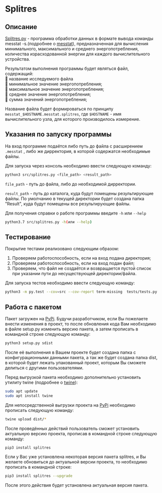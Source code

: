 # Splitres

## Описание
[Splitres.py](https://gitwork.ru/barabass/splitres/-/blob/new/src/splitres.py) - программа обработки данных 
в формате вывода команды messtat -s.(подробнее о [messtat](https://gitwork.ru/ekiselev/messtat/-/blob/master/README.md)), предназначенная  для вычисления минимального, максимального и среднего энергопотребления, 
количества израсходованной энергии для каждого вычислительного устройства.

Результатом выполнения программы будет являться файл, содержащий:    
        :small_red_triangle_down: название исследуемого файла    
        :small_red_triangle_down: минимальное значение энергопотребления;    
        :small_red_triangle_down: максимальное значение энергопотребления;    
        :small_red_triangle_down: среднее значение энергопотребления;    
        :small_red_triangle_down: сумма значений энергопотребления;    

Название файла будет формироваться по принципу `messtat_$HOSTNAME.messtat.splitres`, 
где `$HOSTNAME` - имя вычислительного узла, для которого производилось измерение.

## Указания по запуску программы

На вход программе подаётся либо путь до файла с расширением `.messtat` , либо же дирректория, в которой содержатся необходимые файлы.

Для запуска через консоль необходимо ввести следующую команду:

```bash
python3 src/splitres.py <file_path> <result_path>
```

 `file_path` - путь до файла, либо до необходимой дирректории.

`result_path` - путь до каталога, куда будут помещены результирующие файлы. По умолчанию в текущей директории будет создана папка "Result", куда будут помещены все результирующие файлы.

Для получения справки о работе программы введите `-h` или `--help`

```bash
python3.7 src/splitres.py -h(или --help)
```



## Тестирование

Покрытие тестами реализовано следующим образом:

1. Проверяем работоспособность, если на вход подана директория;
2. Проверяем работоспособность, если на вход подан файл;
3. Проверяем, что файл не создаётся и возвращается пустой список при указании пути до несуществующей директории/файла.

Для запуска тестов необходимо ввести следующую команду:

```bash
python3 -m py.test --cov=src --cov-report term-missing  tests/tests.py
```

## Работа с пакетом

Пакет загружен на [PyPi](https://pypi.org/). Будучи разработчиком, если Вы пожелаете внести  изменения в проект, то после обновления кода Вам необходимо в файле setup.py изменить версию пакета, а затем прописать в командной строке следующую команду:

```bash
python3 setup.py sdist
```

После её выполнения в Вашем проекте будет создана папка с конфигурационными данными пакета, а так же будет создана папка dist, в которой будет лежать упакованный проект, которым Вы сможете делиться с другими пользователями.

Перед выгрузкой пакета необходимо дополнительно установить утилиту twine (подробнее о [twine](https://pypi.org/project/twine/)):

```bash
sudo apt update
sudo apt install twine
```

Для непосредственной выгрузки проекта на [PyPi](https://pypi.org/) необходимо прописать следующую команду:

```bash
twine upload dist/*
```

После проведённых действий пользователь сможет установить актуальную версию проекта, прописав в командной строке следующую команду:

```bash
pip3 install splitres
```

Если у Вас уже установлена некоторая версия пакета splitres, и Вы желаете обновиться до актуальной версии проекта, то необходимо прописать в командной строке:

```bash
pip3 install splitres --upgrade
```

После этого действия будет установлена актуальная версия пакета.